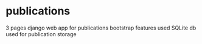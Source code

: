# publications
3 pages django web app for publications
bootstrap features used
SQLite db used for publication storage
